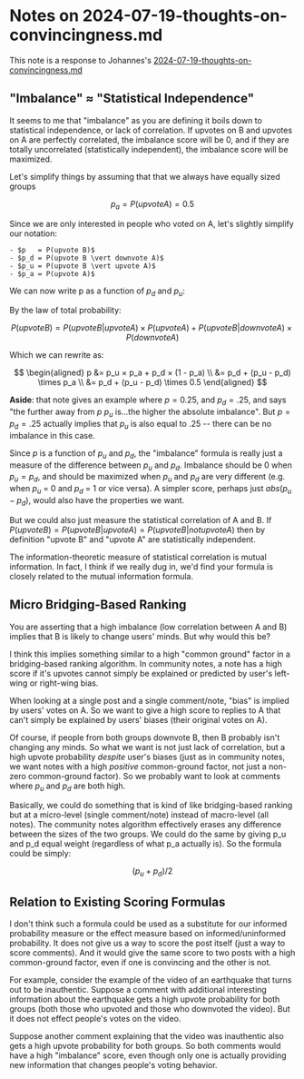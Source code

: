 # Notes on 2024-07-19-thoughts-on-convincingness.md

This note is a response to Johannes's [2024-07-19-thoughts-on-convincingness.md](2024-07-19-thoughts-on-convincingness.md)

## "Imbalance" ≈ "Statistical Independence"

It seems to me that "imbalance" as you are defining it boils down to statistical independence, or lack of correlation. If upvotes on B and upvotes on A are perfectly correlated, the imbalance score will be 0, and if they are totally uncorrelated (statistically independent), the imbalance score will be maximized.

Let's simplify things by assuming that that we always have equally sized groups

$$
	p_a = P(upvote A) = 0.5
$$

Since we are only interested in people who voted on A, let's slightly simplify our notation:

	- $p   = P(upvote B)$
	- $p_d = P(upvote B \vert downvote A)$
	- $p_u = P(upvote B \vert upvote A)$
	- $p_a = P(upvote A)$

We can now write p as a function of $p_d$ and $p_u$:

By the law of total probability:

$$
	P(upvote B) = P(upvote B \vert upvote A) \times P(upvote A) + P(upvote B \vert downvote A) ×P(downvote A)
$$

Which we can rewrite as:

$$
\begin{aligned}
	p &= p_u × p_a + p_d × (1 - p_a) \\
	  &= p_d + (p_u - p_d) \times p_a \\
	  &= p_d + (p_u - p_d) \times 0.5 
\end{aligned}
$$

**Aside**: that note gives an example where $p = 0.25$, and $p_d = .25$, and says "the further away from $p$ $p_u$ is...the higher the absolute imbalance". But $p = p_d = .25$ actually implies that $p_u$ is also equal to $.25$ -- there can be no imbalance in this case.

Since $p$ is a function of $p_u$ and $p_d$, the "imbalance" formula is really just a measure of the difference between $p_u$ and $p_d$. Imbalance should be 0 when $p_u = p_d$, and should be maximized when $p_u$ and $p_d$ are very different (e.g. when $p_u$ = 0 and $p_d$ = 1 or vice versa). A simpler score, perhaps just $abs(p_u - p_d)$, would also have the properties we want.

But we could also just measure the statistical correlation of A and B. If $P(upvote B) = P(upvote B \vert upvote A) = P(upvote B \vert not upvote A)$ then by definition "upvote B" and "upvote A" are statistically independent. 

The information-theoretic measure of statistical correlation is mutual information. In fact, I think if we really dug in, we'd find your formula is closely related to the mutual information formula. 

## Micro Bridging-Based Ranking

You are asserting that a high imbalance (low correlation between A and B) implies that B is likely to change users' minds. But why would this be?

I think this implies something similar to a high "common ground" factor in a bridging-based ranking algorithm. In community notes, a note has a high score if it's upvotes cannot simply be explained or predicted by user's left-wing or right-wing bias. 

When looking at a single post and a single comment/note, "bias" is implied by users' votes on A. So we want to give a high score to replies to A that can't simply be explained by users' biases (their original votes on A).

Of course, if people from both groups downvote B, then B probably isn't changing any minds. So what we want is not just lack of correlation, but a high upvote probability *despite* user's biases (just as in community notes, we want notes with a high *positive* common-ground factor, not just a non-zero common-ground factor). So we probably want to look at comments where $p_u$ and $p_d$ are both high.

Basically, we could do something that is kind of like bridging-based ranking but at a micro-level (single comment/note) instead of macro-level (all notes). The community notes algorithm effectively erases any difference between the sizes of the two groups. We could do the same by giving p_u and p_d equal weight (regardless of what p_a actually is). So the formula could be simply:

$$
	(p_u + p_d) / 2
$$


## Relation to Existing Scoring Formulas

I don't think such a formula could be used as a substitute for our informed probability measure or the effect measure based on informed/uninformed probability. It does not give us a way to score the post itself (just a way to score comments). And it would give the same score to two posts with a high common-ground factor, even if one is convincing and the other is not. 

For example, consider the example of the video of an earthquake that turns out to be inauthentic. Suppose a comment with additional interesting information about the earthquake gets a high upvote probability for both groups (both those who upvoted and those who downvoted the video). But it does not effect people's votes on the video. 

Suppose another comment explaining that the video was inauthentic also gets a high upvote probability for both groups. So both comments would have a high "imbalance" score, even though only one is actually providing new information that changes people's voting behavior.







